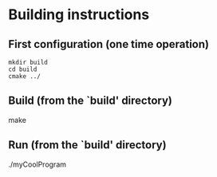 # Building instructions

## First configuration (one time operation)

```
mkdir build
cd build
cmake ../
```

## Build (from the `build' directory)

make

## Run (from the `build' directory)

./myCoolProgram

